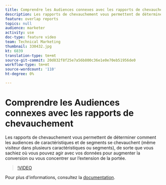 ```yaml
---
title: Comprendre les Audiences connexes avec les rapports de chevauchement
description: Les rapports de chevauchement vous permettent de déterminer comment les audiences de caractéristiques et de segments se chevauchent (même visiteur dans plusieurs caractéristiques ou segments), de sorte que vous sachiez où vous pouvez agir avec vos données pour augmenter la conversion ou vous concentrer sur l’extension de la portée.
feature: overlap reports
topics: null
audience: marketer
activity: use
doc-type: feature video
team: Technical Marketing
thumbnail: 330432.jpg
kt: 6839
translation-type: tm+mt
source-git-commit: 20d832f8f25e7a56b800c36e1e0e70eb51956de0
workflow-type: tm+mt
source-wordcount: '110'
ht-degree: 0%

---
```



# Comprendre les Audiences connexes avec les rapports de chevauchement

Les rapports de chevauchement vous permettent de déterminer comment les audiences de caractéristiques et de segments se chevauchent (même visiteur dans plusieurs caractéristiques ou segments), de sorte que vous sachiez où vous pouvez agir avec vos données pour augmenter la conversion ou vous concentrer sur l’extension de la portée.

>[!VIDEO](https://video.tv.adobe.com/v/330432/?quality=12&learn=on)

Pour plus d&#39;informations, consultez la [documentation](https://experienceleague.adobe.com/docs/audience-manager/user-guide/reporting/interactive-and-overlap-reports/dynamic-reports.html#reporting).
